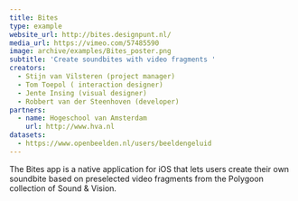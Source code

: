 ```yaml
---
title: Bites
type: example
website_url: http://bites.designpunt.nl/
media_url: https://vimeo.com/57485590
image: archive/examples/Bites_poster.png
subtitle: 'Create soundbites with video fragments '
creators:
  - Stijn van Vilsteren (project manager)
  - Tom Toepol ( interaction designer)
  - Jente Insing (visual designer)
  - Robbert van der Steenhoven (developer)
partners:
  - name: Hogeschool van Amsterdam
    url: http://www.hva.nl
datasets:
  - https://www.openbeelden.nl/users/beeldengeluid
---
```


The Bites app is a native application for iOS that lets users create their own soundbite based on preselected video fragments from the Polygoon collection of Sound & Vision.
